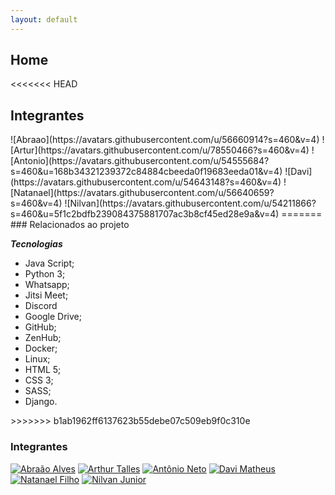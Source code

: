 ```yaml
---
layout: default
---
```


<link rel="stylesheet" href="assets/css/otherStyle.css">

## Home

<<<<<<< HEAD
## Integrantes
<link rel="stylesheet" href="assets/main.css">
![Abraao](https://avatars.githubusercontent.com/u/56660914?s=460&v=4)
![Artur](https://avatars.githubusercontent.com/u/78550466?s=460&v=4)
![Antonio](https://avatars.githubusercontent.com/u/54555684?s=460&u=168b34321239372c84884cbeeda0f19683eeda01&v=4)
![Davi](https://avatars.githubusercontent.com/u/54643148?s=460&v=4)
![Natanael](https://avatars.githubusercontent.com/u/56640659?s=460&v=4)
![Nilvan](https://avatars.githubusercontent.com/u/54211866?s=460&u=5f1c2bdfb239084375881707ac3b8cf45ed28e9a&v=4)
=======
### Relacionados ao projeto

***Tecnologias***
<ul>
  <li> Java Script; </li>
  <li> Python 3; </li>
  <li> Whatsapp;</li>
  <li> Jitsi Meet;</li>
  <li> Discord </li>
  <li> Google Drive; </li>
  <li> GitHub; </li>
  <li> ZenHub; </li>
  <li> Docker; </li>
  <li> Linux; </li>
  <li> HTML 5; </li>
  <li> CSS 3; </li>
  <li> SASS; </li>
  <li> Django. </li>
</ul>
>>>>>>> b1ab1962ff6137623b55debe07c509eb9f0c310e

### Integrantes

[<img src="https://avatars.githubusercontent.com/u/56660914?s=460&v=4" alt="Abraão Alves">](https://github.com/Abraao1231)
    [<img src="https://avatars.githubusercontent.com/u/78550466?s=460&v=4" alt= "Arthur Talles">](https://github.com/art1505)
    [<img src="https://avatars.githubusercontent.com/u/54555684?s=460&u=168b34321239372c84884cbeeda0f19683eeda01&v=4" alt= "Antônio Neto">](https://github.com/antoniotoineto)
    [<img src="https://avatars.githubusercontent.com/u/54643148?s=460&v=4" alt="Davi Matheus">](https://github.com/DaviMatheus)
    [<img src="https://avatars.githubusercontent.com/u/56640659?s=460&v=4" alt="Natanael Filho">](https://github.com/fernandes-natanael)
    [<img src="https://avatars.githubusercontent.com/u/54211866?s=460&u=5f1c2bdfb239084375881707ac3b8cf45ed28e9a&v=4" alt="Nilvan Junior">](https://github.com/juninhigh)
